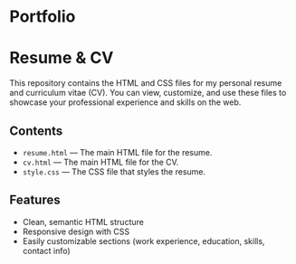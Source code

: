 # Portfolio

# Resume & CV

This repository contains the HTML and CSS files for my personal resume and curriculum vitae (CV). You can view, customize, and use these files to showcase your professional experience and skills on the web.

## Contents

- `resume.html` — The main HTML file for the resume.
- `cv.html` — The main HTML file for the CV.
- `style.css` — The CSS file that styles the resume.

## Features

- Clean, semantic HTML structure
- Responsive design with CSS
- Easily customizable sections (work experience, education, skills, contact info)


